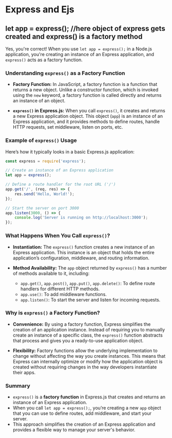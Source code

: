 # Express and Ejs

## let app = express(); //here object of express gets created  and express() is a factory method

Yes, you're correct! When you use `let app = express();` in a Node.js application, you're creating an instance of an Express application, and `express()` acts as a factory function.

### **Understanding `express()` as a Factory Function**

- **Factory Function:** In JavaScript, a factory function is a function that returns a new object. Unlike a constructor function, which is invoked using the `new` keyword, a factory function is called directly and returns an instance of an object.

- **`express()` in Express.js:** When you call `express()`, it creates and returns a new Express application object. This object (`app`) is an instance of an Express application, and it provides methods to define routes, handle HTTP requests, set middleware, listen on ports, etc.

### **Example of `express()` Usage**

Here’s how it typically looks in a basic Express.js application:

```javascript
const express = require('express');

// Create an instance of an Express application
let app = express();

// Define a route handler for the root URL ('/')
app.get('/', (req, res) => {
    res.send('Hello, World!');
});

// Start the server on port 3000
app.listen(3000, () => {
    console.log('Server is running on http://localhost:3000');
});
```

### **What Happens When You Call `express()`?**

- **Instantiation:** The `express()` function creates a new instance of an Express application. This instance is an object that holds the entire application’s configuration, middleware, and routing information.

- **Method Availability:** The `app` object returned by `express()` has a number of methods available to it, including:
  - `app.get()`, `app.post()`, `app.put()`, `app.delete()`: To define route handlers for different HTTP methods.
  - `app.use()`: To add middleware functions.
  - `app.listen()`: To start the server and listen for incoming requests.

### **Why is `express()` a Factory Function?**

- **Convenience:** By using a factory function, Express simplifies the creation of an application instance. Instead of requiring you to manually create an instance of a specific class, the `express()` function abstracts that process and gives you a ready-to-use application object.

- **Flexibility:** Factory functions allow the underlying implementation to change without affecting the way you create instances. This means that Express can internally optimize or modify how the application object is created without requiring changes in the way developers instantiate their apps.

### **Summary**

- `express()` is a **factory function** in Express.js that creates and returns an instance of an Express application.
- When you call `let app = express();`, you’re creating a new `app` object that you can use to define routes, add middleware, and start your server.
- This approach simplifies the creation of an Express application and provides a flexible way to manage your server's behavior.
